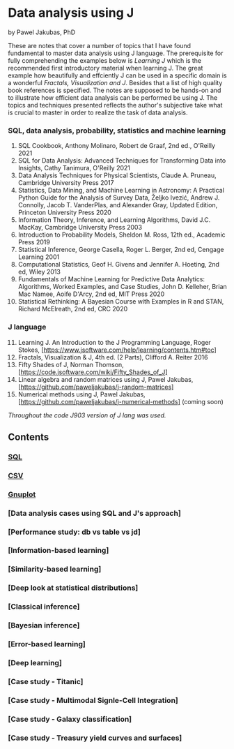 # Data analysis using J

by Pawel Jakubas, PhD

These are notes that cover a number of topics that I have
found fundamental to master data analysis using J language. The prerequisite
for fully comprehending the examples below is *Learning J* which is the recommended first
introductory material when learning J. The great example how beautifully and effciently J can be used in a specific domain is
a wonderful *Fractals, Visualization and J*. Besides that a list of high quality book references is specified.
The notes are supposed to be hands-on and to illustrate how efficient data analysis can be performed be using J.
The topics and techniques presented reflects the author's subjective take what is crucial to master in order to
realize the task of data analysis.

### SQL, data analysis, probability, statistics and machine learning
1. SQL Cookbook, Anthony Molinaro, Robert de Graaf, 2nd ed., O'Reilly 2021
2. SQL for Data Analysis: Advanced Techniques for Transforming Data into Insights, Cathy Tanimura, O'Reilly 2021
3. Data Analysis Techniques for Physical Scientists, Claude A. Pruneau, Cambridge University Press 2017
4. Statistics, Data Mining, and Machine Learning in Astronomy: A Practical Python Guide for the Analysis of Survey Data, Željko Ivezić, Andrew J. Connolly, Jacob T. VanderPlas, and Alexander Gray, Updated Edition, Princeton University Press 2020
5. Information Theory, Inference, and Learning Algorithms, David J.C. MacKay, Cambridge University Press 2003
6. Introduction to Probability Models, Sheldon M. Ross, 12th ed., Academic Press 2019
7. Statistical Inference, George Casella, Roger L. Berger, 2nd ed, Cengage Learning 2001
8. Computational Statistics, Geof H. Givens and Jennifer A. Hoeting, 2nd ed, Wiley 2013
9. Fundamentals of Machine Learning for Predictive Data Analytics: Algorithms, Worked Examples, and Case Studies, John D. Kelleher, Brian Mac Namee, Aoife D'Arcy, 2nd ed, MIT Press 2020
10. Statistical Rethinking: A Bayesian Course with Examples in R and STAN, Richard McElreath, 2nd ed, CRC 2020

### J language
11. Learning J. An Introduction to the J Programming Language, Roger Stokes, [https://www.jsoftware.com/help/learning/contents.htm#toc]
12. Fractals, Visualization & J, 4th ed. (2 Parts), Clifford A. Reiter 2016
13. Fifty Shades of J, Norman Thomson, [https://code.jsoftware.com/wiki/Fifty_Shades_of_J]
14. Linear algebra and random matrices using J, Pawel Jakubas, [https://github.com/paweljakubas/j-random-matrices]
15. Numerical methods using J, Pawel Jakubas, [https://github.com/paweljakubas/j-numerical-methods] (coming soon)

   *Throughout the code J903 version of J lang was used.*


## Contents
### [SQL](chapters/sql.md)
### [CSV](chapters/csv.md)
### [Gnuplot](chapters/gnuplot.md)
### [Data analysis cases using SQL and J's approach]
### [Performance study: db vs table vs jd]
### [Information-based learning]
### [Similarity-based learning]
### [Deep look at statistical distributions]
### [Classical inference]
### [Bayesian inference]
### [Error-based learning]
### [Deep learning]
### [Case study - Titanic]
### [Case study - Multimodal Signle-Cell Integration]
### [Case study - Galaxy classification]
### [Case study - Treasury yield curves and surfaces]
